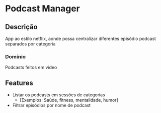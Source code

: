 # Podcast Manager

## Descrição 
App ao estilo netflix, aonde possa centralizar diferentes episódio podcast separados por categoria

### Domínio
Podcasts feitos em video

## Features
  - Listar os podcasts em sessões de categorias 
    - [Exemplos: Saúde, fitness, mentalidade, humor]
  - Filtrar episódios por nome de podcast